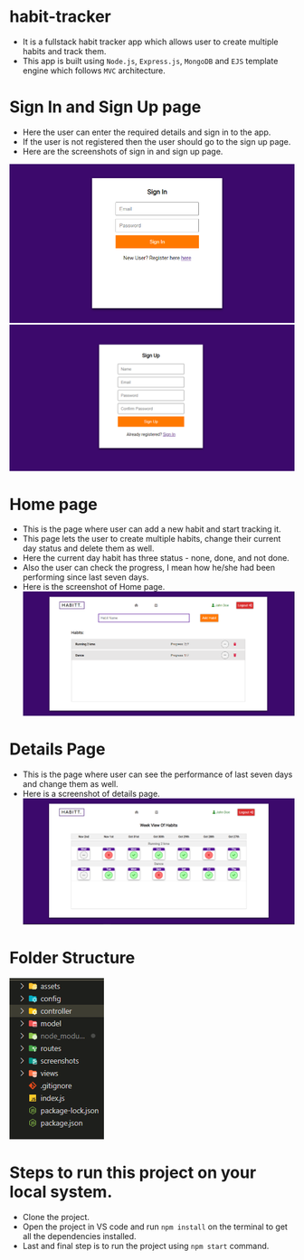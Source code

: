 # habit-tracker
- It is a fullstack habit tracker app which allows user to create multiple habits and track them.
- This app is built using `Node.js`, `Express.js`, `MongoDB` and `EJS` template engine which follows `MVC` architecture.

# Sign In and Sign Up page
- Here the user can enter the required details and sign in to the app.
- If the user is not registered then the user should go to the sign up page.
- Here are the screenshots of sign in and sign up page.

![Sign In Page](screenshots/habit_tracker2.png)
![Sign Up Page](screenshots/habit_tracker1.png)


# Home page 
- This is the page where user can add a new habit and start tracking it.
- This page lets the user to create multiple habits, change their current day status and delete them as well.
- Here the current day habit has three status - none, done, and not done.
- Also the user can check the progress, I mean how he/she had been performing since last seven days.
- Here is the screenshot of Home page.
![Home Page](screenshots/habit_tracker3.png)

# Details Page
- This is the page where user can see the performance of last seven days and change them as well.
- Here is a screenshot of details page.
![Details Page](screenshots/habit_tracker4.png)

# Folder Structure
![Sign In Page](screenshots/habit_tracker5.png)

# Steps to run this project on your local system.
- Clone the project.
- Open the project in VS code and run `npm install` on the terminal to get all the dependencies installed.
- Last and final step is to run the project using `npm start` command.
